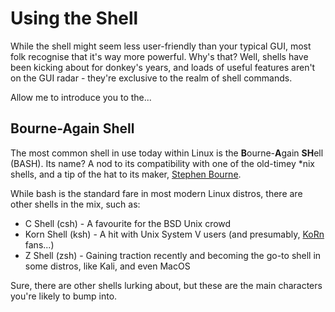 # Using the Shell

While the shell might seem less user-friendly than your typical GUI, most folk recognise that it's way more powerful. Why's that? Well, shells have been kicking about for donkey's years, and loads of useful features aren't on the GUI radar - they're exclusive to the realm of shell commands.

Allow me to introduce you to the...

## Bourne-Again Shell

The most common shell in use today within Linux is the **B**ourne-**A**gain **SH**ell (BASH). Its name? A nod to its compatibility with one of the old-timey \*nix shells, and a tip of the hat to its maker, [Stephen Bourne](https://en.wikipedia.org/wiki/Stephen\_R.\_Bourne).

While bash is the standard fare in most modern Linux distros, there are other shells in the mix, such as:

* C Shell (csh) - A favourite for the BSD Unix crowd
* Korn Shell (ksh) - A hit with Unix System V users (and presumably, [KoRn](https://www.kornofficial.com/thenothing/?ref=https://www.google.co.uk/) fans...)
* Z Shell (zsh) - Gaining traction recently and becoming the go-to shell in some distros, like Kali, and even MacOS

Sure, there are other shells lurking about, but these are the main characters you're likely to bump into.

